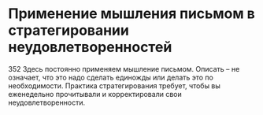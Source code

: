 # Применение мышления письмом в стратегировании неудовлетворенностей

352 Здесь постоянно применяем мышление письмом. Описать – не означает, что это надо сделать единожды или делать это по необходимости. Практика стратегирования требует, чтобы вы еженедельно прочитывали и корректировали свои неудовлетворенности.
